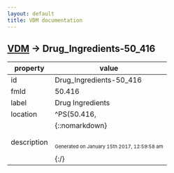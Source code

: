 ```yaml
---
layout: default
title: VDM documentation
---
```


## [VDM](TableOfContent.md) &#8594; Drug_Ingredients-50_416 

 property | value 
--- | --- 
 id | Drug_Ingredients-50_416
 fmId | 50.416
 label | Drug Ingredients
 location | ^PS(50.416,
 description | {::nomarkdown} <br/><br/><p style="font-size: 11px">Generated on January 15th 2017, 12:59:58 am</p>{:/}